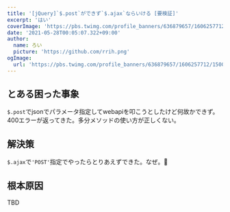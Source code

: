 ```yaml
---
title: '[jQuery]`$.post`ができず`$.ajax`ならいける [要検証]'
excerpt: 'はい'
coverImage: 'https://pbs.twimg.com/profile_banners/636879657/1606257712/1500x500'
date: '2021-05-28T00:05:07.322+09:00'
author:
  name: ろい
  picture: 'https://github.com/rrih.png'
ogImage:
  url: 'https://pbs.twimg.com/profile_banners/636879657/1606257712/1500x500'
---
```


## とある困った事象
`$.post`でjsonでパラメータ指定してwebapiを叩こうとしたけど何故かできず。400エラーが返ってきた。多分メソッドの使い方が正しくない。

## 解決策
`$.ajax`で`'POST'`指定でやったらとりあえずできた。なぜ。🤷



## 根本原因
TBD